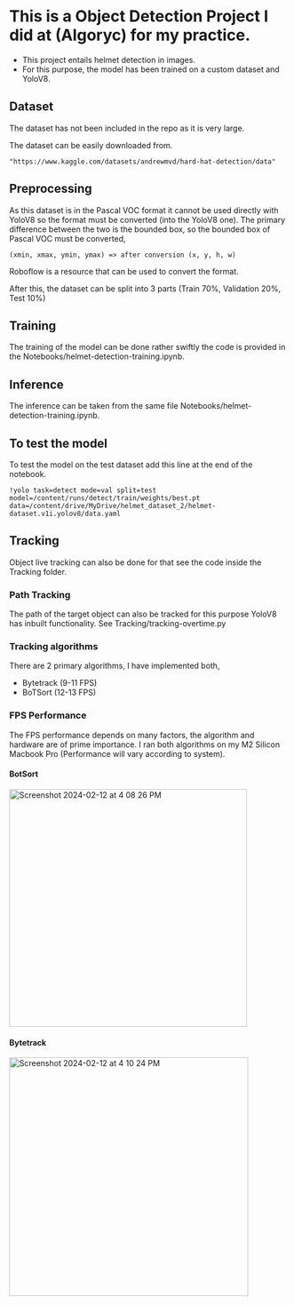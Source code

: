 # This is a Object Detection Project I did at (Algoryc) for my practice.

- This project entails helmet detection in images.
- For this purpose, the model has been trained on a custom dataset and YoloV8.

## Dataset

The dataset has not been included in the repo as it is very large. 

The dataset can be easily downloaded from.

```
"https://www.kaggle.com/datasets/andrewmvd/hard-hat-detection/data"
```
## Preprocessing
As this dataset is in the Pascal VOC format it cannot be used directly with YoloV8 so the format must be converted (into the YoloV8 one).
The primary difference between the two is the bounded box, so the bounded box of Pascal VOC must be converted, 
```
(xmin, xmax, ymin, ymax) => after conversion (x, y, h, w)
```
Roboflow is a resource that can be used to convert the format.

After this, the dataset can be split into 3 parts (Train 70%, Validation 20%, Test 10%)

## Training
The training of the model can be done rather swiftly the code is provided in the Notebooks/helmet-detection-training.ipynb.

## Inference
The inference can be taken from the same file Notebooks/helmet-detection-training.ipynb.

## To test the model
To test the model on the test dataset add this line at the end of the notebook.
```
!yolo task=detect mode=val split=test model=/content/runs/detect/train/weights/best.pt data=/content/drive/MyDrive/helmet_dataset_2/helmet-dataset.v1i.yolov8/data.yaml
```

## Tracking
Object live tracking can also be done for that see the code inside the Tracking folder.

### Path Tracking
The path of the target object can also be tracked for this purpose YoloV8 has inbuilt functionality. See Tracking/tracking-overtime.py

### Tracking algorithms
There are 2 primary algorithms, I have implemented both,
- Bytetrack (9-11 FPS)
- BoTSort (12-13 FPS)

### FPS Performance
The FPS performance depends on many factors, the algorithm and hardware are of prime importance. I ran both algorithms on my M2 Silicon Macbook Pro (Performance will vary according to system).
#### BotSort
<img width="428" alt="Screenshot 2024-02-12 at 4 08 26 PM" src="https://github.com/saada865/helmet-detection-yoloV8/assets/80025562/b341b41a-cd76-4033-8e80-165639da1893">

#### Bytetrack
<img width="430" alt="Screenshot 2024-02-12 at 4 10 24 PM" src="https://github.com/saada865/helmet-detection-yoloV8/assets/80025562/f1adc4be-0064-4cd5-953b-f313aebda0f9">


